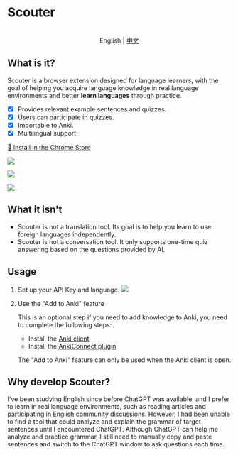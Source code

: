 # Scouter

<p align="center">
    <br> English | <a href="README-zh.md">中文</a>
</p>

## What is it?

Scouter is a browser extension designed for language learners, with the goal of helping you acquire language knowledge in real language environments and better **learn languages** through practice.

- [x] Provides relevant example sentences and quizzes.
- [x] Users can participate in quizzes.
- [x] Importable to Anki.
- [x] Multilingual support

[🚀 Install in the Chrome Store](https://chrome.google.com/webstore/detail/scouter/mncfcjnabpfoagocanfjglfcpmmnkicb?hl=zh-CN&authuser=0)

![](https://jiangzilong-image.oss-cn-beijing.aliyuncs.com/uPic/Frame%204520230326151323.png)

![](https://jiangzilong-image.oss-cn-beijing.aliyuncs.com/uPic/05DN0z20230330111850.jpg)

![](https://jiangzilong-image.oss-cn-beijing.aliyuncs.com/uPic/JhHv0B20230330111942.jpg)

## What it isn't

- Scouter is not a translation tool. Its goal is to help you learn to use foreign languages independently.
- Scouter is not a conversation tool. It only supports one-time quiz answering based on the questions provided by AI.

## Usage

1. Set up your API Key and language.
![](https://jiangzilong-image.oss-cn-beijing.aliyuncs.com/uPic/j9cVoy20230330112929.jpg)

2. Use the "Add to Anki" feature

    This is an optional step if you need to add knowledge to Anki, you need to complete the following steps:
    - Install the [Anki client](https://apps.ankiweb.net/)
    - Install the [AnkiConnect plugin](https://ankiweb.net/shared/info/2055492159)

    The "Add to Anki" feature can only be used when the Anki client is open.

## Why develop Scouter?

I've been studying English since before ChatGPT was available, and I prefer to learn in real language environments, such as reading articles and participating in English community discussions. However, I had been unable to find a tool that could analyze and explain the grammar of target sentences until I encountered ChatGPT. Although ChatGPT can help me analyze and practice grammar, I still need to manually copy and paste sentences and switch to the ChatGPT window to ask questions each time.

